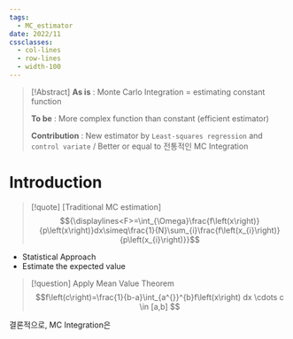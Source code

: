 ```yaml
---
tags:
  - MC_estimator
date: 2022/11
cssclasses:
  - col-lines
  - row-lines
  - width-100
---
```

> [!Abstract]
> **As is** : Monte Carlo Integration = estimating constant function
> 
> **To be** : More complex function than constant (efficient estimator)
> 
> **Contribution** : New estimator by `Least-squares regression` and `control variate` / Better or equal to 전통적인 MC Integration

# Introduction
> [!quote] [Traditional MC estimation]
> $${\displaylines<F>=\int_{\Omega}\frac{f\left(x\right)}{p\left(x\right)}dx\simeq\frac{1}{N}\sum_{i}\frac{f\left(x_{i}\right)}{p\left(x_{i}\right)}}$$
- Statistical Approach
- Estimate the expected value
> [!question] Apply Mean Value Theorem
>$$f\left(c\right)=\frac{1}{b-a}\int_{a^{}}^{b}f\left(x\right) dx \cdots c \in [a,b] $$
>

결론적으로, MC Integration은 








